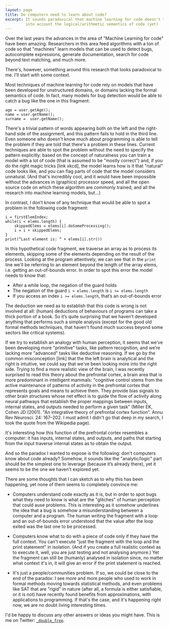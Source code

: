 ```yaml
--- 
layout: page
title: Do computers need to learn about code?
excerpt: It sounds paradoxical that machine learning for code doesn't take
         into account the logical/arithmetic semantics of code (yet)
---
```


Over the last years the advances in the area of "Machine Learning for code"
have been amazing. Researchers in this area feed algorithms with a ton of code
so that "machines" learn models that can be used to detect bugs, autocomplete
expressions, generate documentation, search for code beyond text matching, and
much more.

There's, however, something around this research that looks paradoxical to me.
I'll start with some context.

Most techniques of machine learning for code rely on models that have been
developed for unstructured domains, or domains lacking the formal semantics of
code. In fact, many models for bug detection would be able to catch a bug like
the one in this fragment:

    age = user.getAge();
    name = user.getName();
    surname =  user.getName();

There's a trivial pattern of words appearing both on the left and the
right-hand side of the assignment, and this pattern fails to hold in the third
line. Even someone who doesn't know much about programming is able to tell the
problem if they are told that there's a problem in these lines. Current
techniques are able to spot the problem without the need to specify the pattern
explicitly: based on the concept of naturalness you can train a model with a
lot of code (that is assumed to be "mostly correct") and, if you do the right
magic tricks [link xkcd], the model learns how is it that "natural" code looks
like, and you can flag parts of code that the model considers unnatural. (And
that's incredibly cool, and it would have been impossible without the advances
in (graphics) processor speed, and all the open source code on which these
algorithm are commonly trained, and all the research into machine learning
models, but...)

In contrast, I don’t know of any technique that would be able to spot a
problem in the following code fragment:

    i = firstElemIndex;
    while(i < elems.length) {
        skippedElems = elems[i].doSomeProcessing();
        i = i + skippedElems;
    }
    print(“Last element is: “ + elems[i].str()) 

In this hypothetical code fragment, we traverse an array as to process its
elements, skipping some of the elements depending on the result of the process.
Looking at the program attentively, we can see that in the `print` line we'll
be referring to an element beyond the length of the array elems, i.e. getting an
out-of-bounds error. In order to spot this error the model needs to know that:

- After a while loop, the negation of the guard holds
- The negation of the guard `i < elems.length` is `i >= elems.length`
- If you access an index `i >= elems.length`, that’s an out-of-bounds error

The deduction we need as to establish that this code is wrong is not involved
at all: (human) deductions of behaviours of programs can take a thick portion
of a book. So it’s quite surprising that we haven’t developed anything that
performs such a simple analysis (except for the good old formal methods
techniques, that haven't found much success beyond some sectors
like critical systems).

If we try to establish an analogy with human perception, it seems that we’ve
been developing more "primitive" tasks, like pattern recognition, and we’re
lacking more "advanced" tasks like deductive reasoning. If we go by the common
misconception [link] that the the left brain is analytical and the right is
intuitive, we could say that we've been looking more into the right side.
Trying to find a more realistic view of the brain, I was recently surprised to
read this theory about the prefrontal cortex, a brain area that is more
predominant in intelligent mammals: "cognitive control stems from the active
maintenance of patterns of activity in the prefrontal cortex that represents
goals and means to achieve them. They provide bias signals to other brain
structures whose net effect is to guide the flow of activity along neural
pathways that establish the proper mappings between inputs, internal states,
and outputs needed to perform a given task" (Miller EK, Cohen JD (2001). "An
integrative theory of prefrontal cortex function". Annu Rev Neurosci. 24:
167–202. I must admit I didn't go that deep in my search, I took the quote from
the Wikipedia page).

It's interesting how this function of the prefrontal cortex resembles a
computer: it has inputs, internal states, and outputs, and paths that starting
from the input traverse internal states as to obtain the output.

And so the paradox I wanted to expose is the following: don't computers know
about code already? Somehow, it sounds like the "analytic/logic" part
should be the simplest one to leverage (because it’s already there), yet it
seems to be the one we haven't explored yet.

There are some thoughts that I can sketch as to why this has been happening, yet
none of them seems to completely convince me:

- Computers understand code exactly as it is, but in order to spot bugs what
they need to know is what are the "glitches" of human perception that could 
ause problems. This is interesting as it somehow underlines the idea that a bug
is somehow a misunderstanding between a computer and a program. The human
writing the fragment with a loop and an out-of-bounds error understood that the
value after the loop exited was the last one to be processed.

- Computers know what to do with a piece of code only if they have the full
context. You can't execute "just the fragment with the loop and the print
statement" in isolation. (And if you create a full realistic context as to
execute it, well, you are just testing and not analysing anymore.)
Yet the fragment can still be (humanly) analysed in isolation since, no matter
what context it's in, it will give an error if the print statement is reached.
 
- It's just a people/communities problem. If so, we could be close to the end of
the paradox: I see more and more people who used to work in formal methods
moving towards statistical methods, and even problems like SAT that are "rigid"
in nature (after all, a formula is either satisfiable, or it is not) have
recently found benefits from approximations, with applications to programming.
If that's the case, and it's happening right now, we are no doubt living
interesting times.

I'd be happy to discuss any other answers or ideas you might have.
This is me on Twitter: [`_double_free`](http://twitter.com/_double_free).
